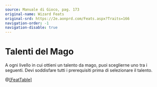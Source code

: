 ```yaml
---
source: Manuale di Gioco, pag. 173
original-name: Wizard Feats
original-srd: https://2e.aonprd.com/Feats.aspx?Traits=166
navigation-order: -1
navigation-disable: true
---
```


# Talenti del Mago

A ogni livello in cui ottieni un talento da mago, puoi sceglierne uno tra i
seguenti. Devi soddisfare tutti i prerequisiti prima di selezionare il talento.

@[[FeatTable]](mago)
